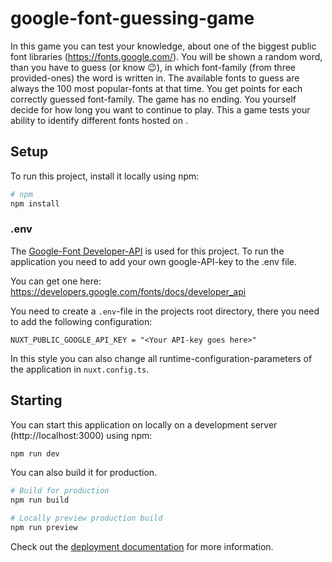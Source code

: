 # google-font-guessing-game
In this game you can test your knowledge, about one of the biggest public font libraries (https://fonts.google.com/).
You will be shown a random word, than you have to guess (or know 😉), in which font-family (from three provided-ones) the word is written in. The available fonts to guess are always the 100 most popular-fonts at that time.
You get points for each correctly guessed font-family. The game has no ending. You yourself decide for how long you want to continue to play.
This a game tests your ability to identify different fonts hosted on . 

## Setup

To run this project, install it locally using npm:

```bash
# npm
npm install
```

### .env
The [Google-Font Developer-API](https://developers.google.com/fonts/docs/developer_api) is used for this project.
To run the application you need to add your own google-API-key to the .env file. 

You can get one here: https://developers.google.com/fonts/docs/developer_api

You need to create a ```.env```-file in the projects root directory, there you need to add the following configuration: 

```
NUXT_PUBLIC_GOOGLE_API_KEY = "<Your API-key goes here>"
```

In this style you can also change all runtime-configuration-parameters of the application in ```nuxt.config.ts```. 

## Starting

You can start this application on locally on a development server (http://localhost:3000) using npm:

```bash
npm run dev
```

You can also build it for production.

```bash
# Build for production
npm run build

# Locally preview production build
npm run preview
```

Check out the [deployment documentation](https://nuxt.com/docs/getting-started/deployment) for more information.
